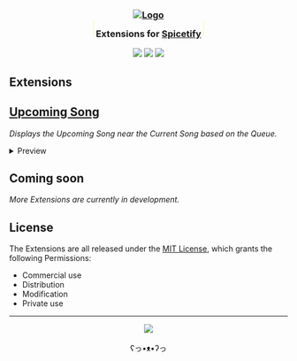 <h3 align="center">
	<a href="https://github.com/NeverRestDev"><img src="https://avatars.githubusercontent.com/u/148334528?s=400" width="200" alt="Logo"/><br/></a>
    <img src="data:image/png;base64,iVBORw0KGgoAAAANSUhEUgAAAAEAAAAeCAYAAADtlXTHAAAAEElEQVR42mP8/5+hnnGwEQAPCErFdht2SwAAAABJRU5ErkJggg==" height="30"/>
	Extensions for <a href="https://github.com/spicetify/spicetify-cli">Spicetify</a>
    <img src="data:image/png;base64,iVBORw0KGgoAAAANSUhEUgAAAAEAAAAeCAYAAADtlXTHAAAAEElEQVR42mP8/5+hnnGwEQAPCErFdht2SwAAAABJRU5ErkJggg==" height="30"/>
</h3>

<p align="center">
    <a href="https://github.com/fl3xm3ist3r/spicetify-extensions/stargazers"><img src="https://img.shields.io/github/stars/fl3xm3ist3r/spicetify-extensions?colorA=363a4f&colorB=ffd88f&style=for-the-badge"/></a>
    <a href="https://github.com/fl3xm3ist3r/spicetify-extensions/issues"><img src="https://img.shields.io/github/issues/fl3xm3ist3r/spicetify-extensions?colorA=363a4f&colorB=b2aaff&style=for-the-badge"/></a>
    <a href="https://github.com/fl3xm3ist3r/spicetify-extensions/contributors"><img src="https://img.shields.io/github/contributors/fl3xm3ist3r/spicetify-extensions?colorA=363a4f&colorB=c5ffb1&style=for-the-badge"/></a>
</p>

## Extensions

## [Upcoming Song](https://github.com/Fl3xm3ist3r/spicetify-extensions/blob/master/upcomingSong/README.md)

_Displays the Upcoming Song near the Current Song based on the Queue._

<details>
<summary>Preview</summary>
<picture><img src="https://raw.githubusercontent.com/Fl3xm3ist3r/spicetify-extensions/master/upcomingSong/preview.png" height="300" width="300" alt="Upcoming Song Preview"/></picture>
</details>

## Coming soon

_More Extensions are currently in development._

## License

The Extensions are all released under the [MIT License](https://github.com/Fl3xm3ist3r/spicetify-extensions/blob/master/LICENSE), which grants the following Permissions:

- Commercial use
- Distribution
- Modification
- Private use

<hr>
<p align="center"><a href="https://github.com/Fl3xm3ist3r/spicetify-extensions/blob/master/LICENSE"><img src="https://img.shields.io/static/v1.svg?label=License&message=MIT&colorA=363a4f&colorB=b2aaff&style=for-the-badge"/></a></p>

<p align="center">ʕ⁠っ⁠•⁠ᴥ⁠•⁠ʔ⁠っ</p>
